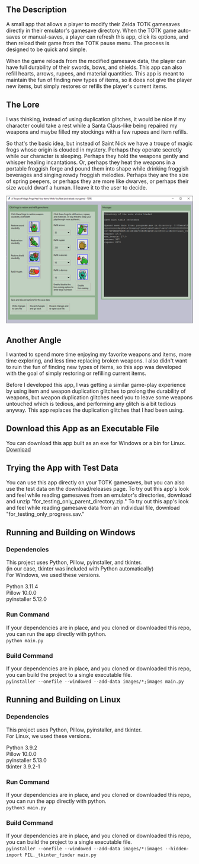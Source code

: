 ## The Description  
A small app that allows a player to modify their Zelda TOTK gamesaves directly in their 
emulator's gamesave directory. When the TOTK game auto-saves or manual-saves, a player 
can refresh this app, click its options, and then reload their game from the TOTK pause 
menu. The process is designed to be quick and simple.

When the game reloads from the modified gamesave data, the player can have full durability 
of their swords, bows, and shields. This app can also refill hearts, arrows, rupees, and 
material quantities. This app is meant to maintain the fun of finding new types of items, 
so it does not give the player new items, but simply restores or refills the player's current items.

## The Lore
I was thinking, instead of using duplication glitches, it would be nice if my character 
could take a rest while a Santa Claus-like being repaired my weapons and maybe filled my 
stockings with a few rupees and item refills.

So that's the basic idea, but instead of Saint Nick we have a troupe of magic frogs whose 
origin is clouded in mystery. Perhaps they operate secretly while our character is sleeping. 
Perhaps they hold the weapons gently and whisper healing incantations. Or, perhaps they 
heat the weapons in a portable froggish forge and pound them into shape while drinking
froggish beverages and singing rowdy froggish melodies. Perhaps they are the size of spring 
peepers, or perhaps they are more like dwarves, or perhaps their size would dwarf a human. 
I leave it to the user to decide.

![app preview](doc/app_preview.png)

## Another Angle
I wanted to spend more time enjoying my favorite weapons and items, more time exploring, and 
less time replacing broken weapons. I also didn't want to ruin the fun of finding new types 
of items, so this app was developed with the goal of simply restoring or refilling current items.

Before I developed this app, I was getting a similar game-play experience by using item and 
weapon duplication glitches to prolong the durability of weapons, but weapon duplication 
glitches need you to leave some weapons untouched which is tedious, and performing any glitch 
is a bit tedious anyway. This app replaces the duplication glitches that I had been using.

## Download this App as an Executable File  
You can download this app built as an exe for Windows or a bin for Linux.  
[Download](https://github.com/principia16870705/gamesave-modifier-for-totk-to-restore-refill-items/releases/tag/v1.0.0)

## Trying the App with Test Data  
You can use this app directly on your TOTK gamesaves, but you can also use the test data on the 
download/releases page. To try out this app's look and feel while reading gamesaves from an 
emulator's directories, download and unzip "for_testing_only_parent_directory.zip." To try out 
this app's look and feel while reading gamesave data from an individual file, download 
"for_testing_only_progress.sav."

## Running and Building on Windows  

### Dependencies  
This project uses Python, Pillow, pyinstaller, and tkinter.  
(in our case, tkinter was included with Python automatically)  
For Windows, we used these versions.

Python 3.11.4  
Pillow 10.0.0  
pyinstaller 5.12.0  

### Run Command  
If your dependencies are in place, and you cloned or downloaded this repo, you can run the 
app directly with python.  
`python main.py`

### Build Command  
If your dependencies are in place, and you cloned or downloaded this repo, you can build 
the project to a single executable file.  
`pyinstaller --onefile --windowed --add-data images/*;images main.py`

## Running and Building on Linux  

### Dependencies  
This project uses Python, Pillow, pyinstaller, and tkinter.  
For Linux, we used these versions.

Python 3.9.2  
Pillow 10.0.0  
pyinstaller 5.13.0  
tkinter 3.9.2-1  

### Run Command  
If your dependencies are in place, and you cloned or downloaded this repo, you can run the 
app directly with python.  
`python3 main.py`

### Build Command  
If your dependencies are in place, and you cloned or downloaded this repo, you can build 
the project to a single executable file.  
`pyinstaller --onefile --windowed --add-data images/*:images --hidden-import PIL._tkinter_finder main.py`
